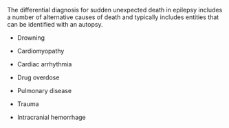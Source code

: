 The differential diagnosis for sudden unexpected death in epilepsy includes a number of alternative causes of death and typically includes entities that can be identified with an autopsy.

- Drowning

- Cardiomyopathy

- Cardiac arrhythmia

- Drug overdose

- Pulmonary disease

- Trauma

- Intracranial hemorrhage